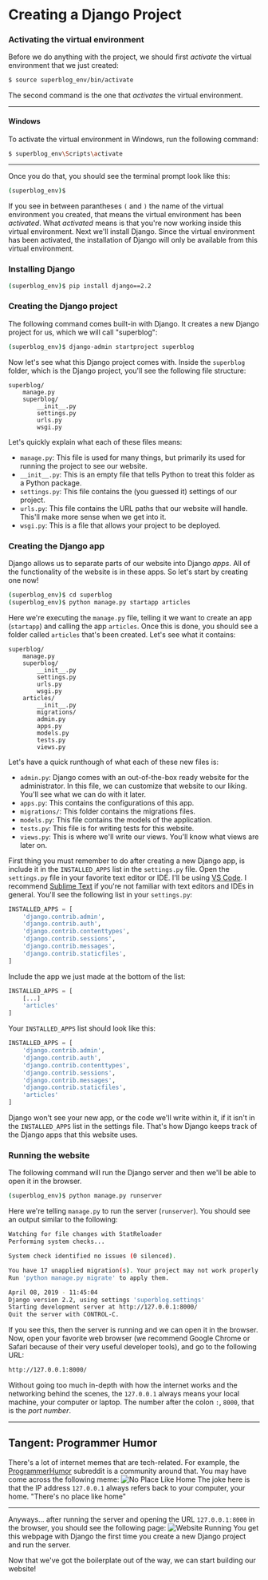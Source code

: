 # Creating a Django Project

### Activating the virtual environment

Before we do anything with the project, we should first _activate_ the virtual environment that we just created:

```bash
$ source superblog_env/bin/activate
```

The second command is the one that _activates_ the virtual environment.

---

#### Windows

To activate the virtual environment in Windows, run the following command:

```bash
$ superblog_env\Scripts\activate
```

---

Once you do that, you should see the terminal prompt look like this:

```bash
(superblog_env)$
```

If you see in between parantheses `(` and `)` the name of the virtual environment you created, that means the virtual environment has been _activated_. What _activated_ means is that you're now working inside this virtual environment. Next we'll install Django. Since the virtual environment has been activated, the installation of Django will only be available from this virtual environment.

### Installing Django

```bash
(superblog_env)$ pip install django==2.2
```

### Creating the Django project

The following command comes built-in with Django. It creates a new Django project for us, which we will call "superblog":

```bash
(superblog_env)$ django-admin startproject superblog
```

Now let's see what this Django project comes with. Inside the `superblog` folder, which is the Django project, you'll see the following file structure:

```
superblog/
    manage.py
    superblog/
        __init__.py
        settings.py
        urls.py
        wsgi.py
```

Let's quickly explain what each of these files means:

- `manage.py`: This file is used for many things, but primarily its used for running the project to see our website.
- `__init__.py`: This is an empty file that tells Python to treat this folder as a Python package.
- `settings.py`: This file contains the (you guessed it) settings of our project.
- `urls.py`: This file contains the URL paths that our website will handle. This'll make more sense when we get into it.
- `wsgi.py`: This is a file that allows your project to be deployed.

### Creating the Django app

Django allows us to separate parts of our website into Django _apps_. All of the functionality of the website is in these apps. So let's start by creating one now!

```bash
(superblog_env)$ cd superblog
(superblog_env)$ python manage.py startapp articles
```

Here we're executing the `manage.py` file, telling it we want to create an app (`startapp`) and calling the app `articles`.
Once this is done, you should see a folder called `articles` that's been created. Let's see what it contains:

```
superblog/
    manage.py
    superblog/
        __init__.py
        settings.py
        urls.py
        wsgi.py
    articles/
        __init__.py
        migrations/
        admin.py
        apps.py
        models.py
        tests.py
        views.py
```

Let's have a quick runthough of what each of these new files is:

- `admin.py`: Django comes with an out-of-the-box ready website for the administrator. In this file, we can customize that website to our liking. You'll see what we can do with it later.
- `apps.py`: This contains the configurations of this app.
- `migrations/`: This folder contains the migrations files.
- `models.py`: This file contains the models of the application.
- `tests.py`: This file is for writing tests for this website.
- `views.py`: This is where we'll write our views. You'll know what views are later on.

First thing you must remember to do after creating a new Django app, is include it in the `INSTALLED_APPS` list in the `settings.py` file. Open the `settings.py` file in your favorite text editor or IDE. I'll be using [VS Code](https://code.visualstudio.com/download). I recommend [Sublime Text](https://www.sublimetext.com/3) if you're not familiar with text editors and IDEs in general. You'll see the following list in your `settings.py`:

```python
INSTALLED_APPS = [
    'django.contrib.admin',
    'django.contrib.auth',
    'django.contrib.contenttypes',
    'django.contrib.sessions',
    'django.contrib.messages',
    'django.contrib.staticfiles',
]
```

Include the app we just made at the bottom of the list:

```python
INSTALLED_APPS = [
    [...]
    'articles'
]
```

Your `INSTALLED_APPS` list should look like this:

```python
INSTALLED_APPS = [
    'django.contrib.admin',
    'django.contrib.auth',
    'django.contrib.contenttypes',
    'django.contrib.sessions',
    'django.contrib.messages',
    'django.contrib.staticfiles',
    'articles'
]
```

Django won't see your new app, or the code we'll write within it, if it isn't in the `INSTALLED_APPS` list in the settings file. That's how Django keeps track of the Django apps that this website uses.

### Running the website

The following command will run the Django server and then we'll be able to open it in the browser.

```bash
(superblog_env)$ python manage.py runserver
```

Here we're telling `manage.py` to run the server (`runserver`). You should see an output similar to the following:

```bash
Watching for file changes with StatReloader
Performing system checks...

System check identified no issues (0 silenced).

You have 17 unapplied migration(s). Your project may not work properly until you apply the migrations for app(s): admin, auth, contenttypes, sessions.
Run 'python manage.py migrate' to apply them.

April 08, 2019 - 11:45:04
Django version 2.2, using settings 'superblog.settings'
Starting development server at http://127.0.0.1:8000/
Quit the server with CONTROL-C.
```

If you see this, then the server is running and we can open it in the browser. Now, open your favorite web browser (we recommend Google Chrome or Safari because of their very useful developer tools), and go to the following URL:

```bash
http://127.0.0.1:8000/
```

Without going too much in-depth with how the internet works and the networking behind the scenes, the `127.0.0.1` always means your local machine, your computer or laptop. The number after the colon `:`, `8000`, that is the _port number_.

---

## Tangent: Programmer Humor

There's a lot of internet memes that are tech-related. For example, the [ProgrammerHumor](https://www.reddit.com/r/ProgrammerHumor/) subreddit is a community around that. You may have come across the following meme:
![No Place Like Home](https://i.imgur.com/XbG6gSA.jpg?1)
The joke here is that the IP address `127.0.0.1` always refers back to your computer, your home.
"There's no place like home"

---

Anyways... after running the server and opening the URL `127.0.0.1:8000` in the browser, you should see the following page:
![Website Running](https://i.imgur.com/UCHDKiO.png)
You get this webpage with Django the first time you create a new Django project and run the server.

Now that we've got the boilerplate out of the way, we can start building our website!
